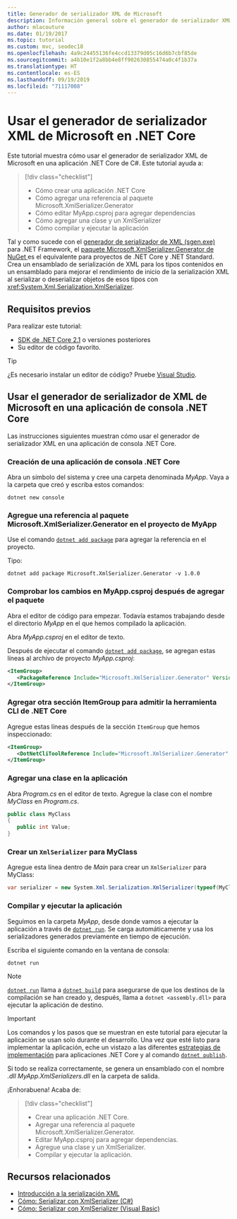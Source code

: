 ```yaml
---
title: Generador de serializador XML de Microsoft
description: Información general sobre el generador de serializador XML de Microsoft. Use el generador de serializador XML para generar un ensamblado de serialización XML para los tipos contenidos en el proyecto.
author: mlacouture
ms.date: 01/19/2017
ms.topic: tutorial
ms.custom: mvc, seodec18
ms.openlocfilehash: 4a9c24455136fe4ccd13379d05c16d6b7cbf85de
ms.sourcegitcommit: a4b10e1f2a8bb4e8ff902630855474a0c4f1b37a
ms.translationtype: HT
ms.contentlocale: es-ES
ms.lasthandoff: 09/19/2019
ms.locfileid: "71117008"
---
```

# <a name="using-microsoft-xml-serializer-generator-on-net-core"></a>Usar el generador de serializador XML de Microsoft en .NET Core

Este tutorial muestra cómo usar el generador de serializador XML de Microsoft en una aplicación .NET Core de C#. Este tutorial ayuda a:

> [!div class="checklist"]
>
> * Cómo crear una aplicación .NET Core
> * Cómo agregar una referencia al paquete Microsoft.XmlSerializer.Generator
> * Cómo editar MyApp.csproj para agregar dependencias
> * Cómo agregar una clase y un XmlSerializer
> * Cómo compilar y ejecutar la aplicación

Tal y como sucede con el [generador de serializador de XML (sgen.exe)](../../standard/serialization/xml-serializer-generator-tool-sgen-exe.md) para .NET Framework, el [paquete Microsoft.XmlSerializer.Generator de NuGet ](https://www.nuget.org/packages/Microsoft.XmlSerializer.Generator) es el equivalente para proyectos de .NET Core y .NET Standard. Crea un ensamblado de serialización de XML para los tipos contenidos en un ensamblado para mejorar el rendimiento de inicio de la serialización XML al serializar o deserializar objetos de esos tipos con <xref:System.Xml.Serialization.XmlSerializer>.

## <a name="prerequisites"></a>Requisitos previos

Para realizar este tutorial:

* [SDK de .NET Core 2.1](https://dotnet.microsoft.com/download) o versiones posteriores
* Su editor de código favorito.

> [!TIP]
> ¿Es necesario instalar un editor de código? Pruebe [Visual Studio](https://aka.ms/vsdownload?utm_source=mscom&utm_campaign=msdocs).

## <a name="use-microsoft-xml-serializer-generator-in-a-net-core-console-application"></a>Usar el generador de serializador de XML de Microsoft en una aplicación de consola .NET Core

Las instrucciones siguientes muestran cómo usar el generador de serializador XML en una aplicación de consola .NET Core.

### <a name="create-a-net-core-console-application"></a>Creación de una aplicación de consola .NET Core

Abra un símbolo del sistema y cree una carpeta denominada *MyApp*. Vaya a la carpeta que creó y escriba estos comandos:

```dotnetcli
dotnet new console
```

### <a name="add-a-reference-to-the-microsoftxmlserializergenerator-package-in-the-myapp-project"></a>Agregue una referencia al paquete Microsoft.XmlSerializer.Generator en el proyecto de MyApp

Use el comando [`dotnet add package`](../tools//dotnet-add-package.md) para agregar la referencia en el proyecto.

Tipo:

```dotnetcli
dotnet add package Microsoft.XmlSerializer.Generator -v 1.0.0
```

### <a name="verify-changes-to-myappcsproj-after-adding-the-package"></a>Comprobar los cambios en MyApp.csproj después de agregar el paquete

Abra el editor de código para empezar. Todavía estamos trabajando desde el directorio *MyApp* en el que hemos compilado la aplicación.

Abra *MyApp.csproj* en el editor de texto.

Después de ejecutar el comando [`dotnet add package`](../tools//dotnet-add-package.md), se agregan estas líneas al archivo de proyecto *MyApp.csproj*:

 ```xml
 <ItemGroup>
    <PackageReference Include="Microsoft.XmlSerializer.Generator" Version="1.0.0" />
 </ItemGroup>
 ```

### <a name="add-another-itemgroup-section-for-net-core-cli-tool-support"></a>Agregar otra sección ItemGroup para admitir la herramienta CLI de .NET Core

Agregue estas líneas después de la sección `ItemGroup` que hemos inspeccionado:

 ```xml
 <ItemGroup>
    <DotNetCliToolReference Include="Microsoft.XmlSerializer.Generator" Version="1.0.0" />
 </ItemGroup>
 ```

### <a name="add-a-class-in-the-application"></a>Agregar una clase en la aplicación

Abra *Program.cs* en el editor de texto. Agregue la clase con el nombre *MyClass* en *Program.cs*.

```csharp
public class MyClass
{
   public int Value;
}
```

### <a name="create-an-xmlserializer-for-myclass"></a>Crear un `XmlSerializer` para MyClass

Agregue esta línea dentro de *Main* para crear un `XmlSerializer` para MyClass:

```csharp
var serializer = new System.Xml.Serialization.XmlSerializer(typeof(MyClass));
```

### <a name="build-and-run-the-application"></a>Compilar y ejecutar la aplicación

Seguimos en la carpeta *MyApp*, desde donde vamos a ejecutar la aplicación a través de [`dotnet run`](../tools/dotnet-run.md). Se carga automáticamente y usa los serializadores generados previamente en tiempo de ejecución.

Escriba el siguiente comando en la ventana de consola:

```dotnetcli
dotnet run
```

> [!NOTE]
> [`dotnet run`](../tools/dotnet-run.md) llama a [`dotnet build`](../tools/dotnet-build.md) para asegurarse de que los destinos de la compilación se han creado y, después, llama a `dotnet <assembly.dll>` para ejecutar la aplicación de destino.

> [!IMPORTANT]
> Los comandos y los pasos que se muestran en este tutorial para ejecutar la aplicación se usan solo durante el desarrollo. Una vez que esté listo para implementar la aplicación, eche un vistazo a las diferentes [estrategias de implementación](../deploying/index.md) para aplicaciones .NET Core y al comando [`dotnet publish`](../tools/dotnet-publish.md).

Si todo se realiza correctamente, se genera un ensamblado con el nombre *.dll MyApp.XmlSerializers.dll* en la carpeta de salida.

¡Enhorabuena! Acaba de:
> [!div class="checklist"]
>
> * Crear una aplicación .NET Core.
> * Agregar una referencia al paquete Microsoft.XmlSerializer.Generator.
> * Editar MyApp.csproj para agregar dependencias.
> * Agregue una clase y un XmlSerializer.
> * Compilar y ejecutar la aplicación.

## <a name="related-resources"></a>Recursos relacionados

* [Introducción a la serialización XML](../../standard/serialization/introducing-xml-serialization.md)
* [Cómo: Serializar con XmlSerializer (C#)](../../csharp/programming-guide/concepts/linq/how-to-serialize-using-xmlserializer.md)
* [Cómo: Serializar con XmlSerializer (Visual Basic)](../../visual-basic/programming-guide/concepts/linq/how-to-serialize-using-xmlserializer.md)
